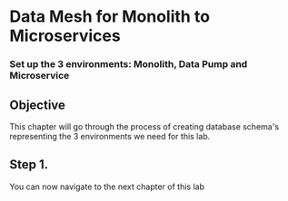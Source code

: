 # Data Mesh for Monolith to Microservices

### Set up the 3 environments: Monolith, Data Pump and Microservice



## Objective

This chapter will go through the process of creating database schema's representing the 3 environments we need for this lab.



## Step 1. 





You can now navigate to the next chapter of this lab

